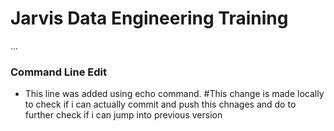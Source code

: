 # Jarvis Data Engineering Training
...
### Command Line Edit
- This line was added using echo command.
#This change is made locally to check if i can actually commit and push this chnages and do to further check if i can jump into previous version
